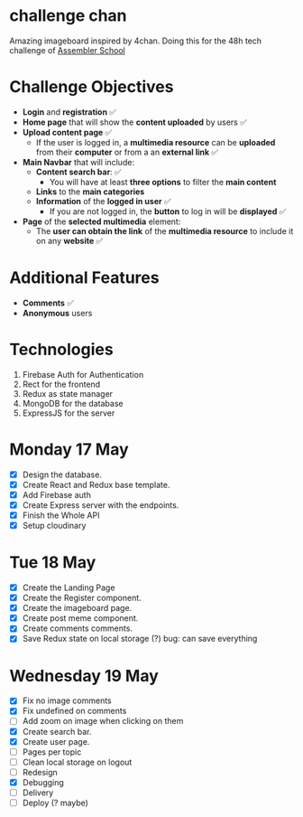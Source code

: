 # challenge chan

Amazing imageboard inspired by 4chan.
Doing this for the 48h tech challenge of [Assembler School](https://github.com/assembler-school/assembler-tech-challenge#-general-analysis)

# Challenge Objectives

-   **Login** and **registration** ✅
-   **Home page** that will show the **content uploaded** by users ✅
-   **Upload content page** ✅
    -   If the user is logged in, a **multimedia resource** can be **uploaded** from their **computer** or from a an **external link** ✅
-   **Main Navbar** that will include:
    -   **Content search bar**: ✅
        -   You will have at least **three options** to filter the **main content**
    -   **Links** to the **main categories**
    -   **Information** of the **logged in user** ✅
        -   If you are not logged in, the **button** to log in will be **displayed** ✅
-   **Page** of the **selected multimedia** element:
    -   The **user can obtain the link** of the **multimedia resource** to include it on any **website** ✅

# Additional Features

-   **Comments** ✅
-   **Anonymous** users

# Technologies

1. Firebase Auth for Authentication
2. Rect for the frontend
3. Redux as state manager
4. MongoDB for the database
5. ExpressJS for the server

# Monday 17 May

-   [x] Design the database.
-   [x] Create React and Redux base template.
-   [x] Add Firebase auth
-   [x] Create Express server with the endpoints.
-   [x] Finish the Whole API
-   [x] Setup cloudinary

# Tue 18 May

-   [x] Create the Landing Page
-   [x] Create the Register component.
-   [x] Create the imageboard page.
-   [x] Create post meme component.
-   [x] Create comments comments.
-   [x] Save Redux state on local storage (?) bug: can save everything

# Wednesday 19 May

-   [x] Fix no image comments
-   [x] Fix undefined on comments
-   [ ] Add zoom on image when clicking on them
-   [x] Create search bar.
-   [x] Create user page.
-   [ ] Pages per topic
-   [ ] Clean local storage on logout
-   [ ] Redesign
-   [x] Debugging
-   [ ] Delivery
-   [ ] Deploy (? maybe)
